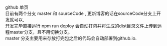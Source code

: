 github 单页  
目前有两个分支 master 和 sourceCode , 更新博客的话在sourceCode分支上开发就可以,   
开发完毕直接运行 npm run deploy 会自动打包并将生成的dist目录文件上传到远程master分支，且不用切换分支。  
master 分支主要用来存放打完包之后的代码会自动部署到github.io. 
